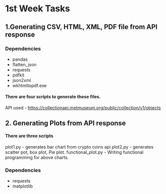 # 1st Week Tasks

## 1.Generating CSV, HTML, XML, PDF file  from API response


### Dependencies

- pandas
- flatten_json
- requests
- pdfkit
- json2xml 
- wkhtmltopdf.exe

#### There are four scripts to generate these files.
API used - https://collectionapi.metmuseum.org/public/collection/v1/objects


## 2. Generating Plots from API response
#### There are three scripts
plot1.py - generates bar chart from crypto coins api 
plot2.py - generates scatter pot, box plot, Pie plot.
functional_plot.py - Writing functional programming for above charts.

### Dependencies

- requests
- matplotlib
 
